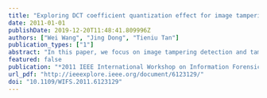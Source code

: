 ```yaml
---
title: "Exploring DCT coefficient quantization effect for image tampering localization"
date: 2011-01-01
publishDate: 2019-12-20T11:48:41.809996Z
authors: ["Wei Wang", "Jing Dong", "Tieniu Tan"]
publication_types: ["1"]
abstract: "In this paper, we focus on image tampering detection and tampered region localization. We find that the probability distributions of the DCT coefficients of a JEPG image will be influenced by tampering operation. Hence, we model the distributions of AC DCT coefficients of JPEG image and detect the tampered region from the unchanged region by using their different distributions. Based on an assumption of Laplacian distribution of unquantized AC DCT coefficients, Laplacian Mixture Model (LMM) is employed to model the quantized AC DCT coefficient distribution of a suspicious JPEG image. With the help of Expectation Maximization (EM) algorithm, the probability of an 8 x 8 block being tampered can be estimated; and then, a sophisticated image segmentation method, graph cut, is applied to determine the tampered region. Extensive experimental results on large scale databases prove the effectiveness of our proposed method which is suitable for different tampered region sizes at all levels including pixel, region and image level. © 2011 IEEE."
featured: false
publication: "*2011 IEEE International Workshop on Information Forensics and Security*"
url_pdf: "http://ieeexplore.ieee.org/document/6123129/"
doi: "10.1109/WIFS.2011.6123129"
---
```


